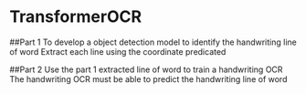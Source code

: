 # TransformerOCR
##Part 1
  To develop a object detection model to identify the handwriting line of word
  Extract each line using the coordinate predicated

##Part 2
  Use the part 1 extracted line of word to train a handwriting OCR
  The handwriting OCR must be able to predict the handwriting line of word
